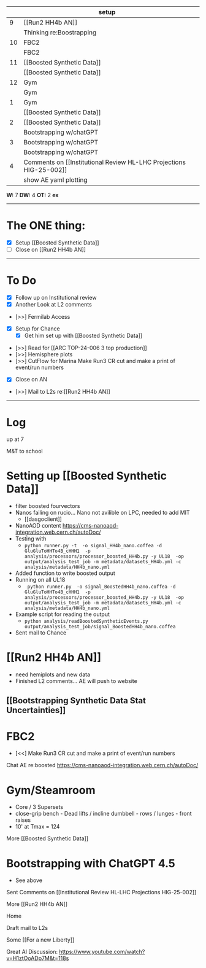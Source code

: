 
|     | setup                                                              |     |
| --- | ------------------------------------------------------------------ | --- |
| 9   | [[Run2 HH4b AN]]                                                   |     |
|     | Thinking re:Boostrapping                                           |     |
| 10  | FBC2                                                               |     |
|     | FBC2                                                               |     |
| 11  | [[Boosted Synthetic Data]]                                         |     |
|     | [[Boosted Synthetic Data]]                                         |     |
| 12  | Gym                                                                |     |
|     | Gym                                                                |     |
| 1   | Gym                                                                |     |
|     | [[Boosted Synthetic Data]]                                         |     |
| 2   | [[Boosted Synthetic Data]]                                         |     |
|     | Bootstrapping w/chatGPT                                            |     |
| 3   | Bootstrapping w/chatGPT                                            |     |
|     | Bootstrapping w/chatGPT                                            |     |
| 4   | Comments on [[Institutional Review HL-LHC Projections HIG-25-002]] |     |
|     | show AE yaml plotting                                              |     |

**W:** 7 
**DW:** 4
**OT:** 2
**ex** 

---
# The ONE thing: 
- [x] Setup  [[Boosted Synthetic Data]]
- [ ] Close on [[Run2 HH4b AN]]

---
# To Do

- [x] Follow up on Institutional review
- [x] Another Look at L2 comments
- [>>] Fermilab Access
- [x] Setup for Chance
	- [x] Get him set up with [[Boosted Synthetic Data]]
- [>>]  Read for [[ARC TOP-24-006 3 top production]]
- [>>] Hemisphere plots 
- [>>] CutFlow for Marina Make Run3 CR cut and make a print of event/run numbers
- [x] Close on AN
- [>>] Mail to L2s re:[[Run2 HH4b AN]]
---

# Log

up at 7 

M&T to school

# Setting up [[Boosted Synthetic Data]]
- filter boosted fourvectors
- Nanos failing on rucio... Nano not avilible on LPC, needed to add MIT
	- [[dasgoclient]]
- NanoAOD content https://cms-nanoaod-integration.web.cern.ch/autoDoc/
- Testing with
	- `python runner.py -t  -o signal_HH4b_nano.coffea -d GluGluToHHTo4B_cHHH1  -p analysis/processors/processor_boosted_HH4b.py -y UL18  -op output/analysis_test_job -m metadata/datasets_HH4b.yml -c analysis/metadata/HH4b_nano.yml`
- Added function to write boosted output 
- Running on all UL18
	- ` python runner.py  -o signal_BoostedHH4b_nano.coffea -d GluGluToHHTo4B_cHHH1  -p analysis/processors/processor_boosted_HH4b.py -y UL18  -op output/analysis_test_job -m metadata/datasets_HH4b.yml -c analysis/metadata/HH4b_nano.yml`
- Example script for reading the output
	- `python analysis/readBoostedSyntheticEvents.py output/analysis_test_job/signal_BoostedHH4b_nano.coffea`
- Sent mail to Chance


#  [[Run2 HH4b AN]]
- need hemiplots and new data
- Finished L2 comments... AE will push to website

## [[Bootstrapping Synthetic Data Stat Uncertainties]]


# FBC2
- [<<] Make Run3 CR cut and make a print of event/run numbers

Chat AE re:boosted
https://cms-nanoaod-integration.web.cern.ch/autoDoc/

# Gym/Steamroom
- Core / 3 Supersets
- close-grip bench - Dead lifts / incline dumbbell - rows / lunges - front raises
- 10' at Tmax = 124

More [[Boosted Synthetic Data]]


# Bootstrapping with ChatGPT 4.5
- See above

Sent Comments on [[Institutional Review HL-LHC Projections HIG-25-002]]

More [[Run2 HH4b AN]]

Home

Draft mail to L2s

Some [[For a new Liberty]]

Great AI Discussion:
https://www.youtube.com/watch?v=H1ztOoADp7M&t=118s

